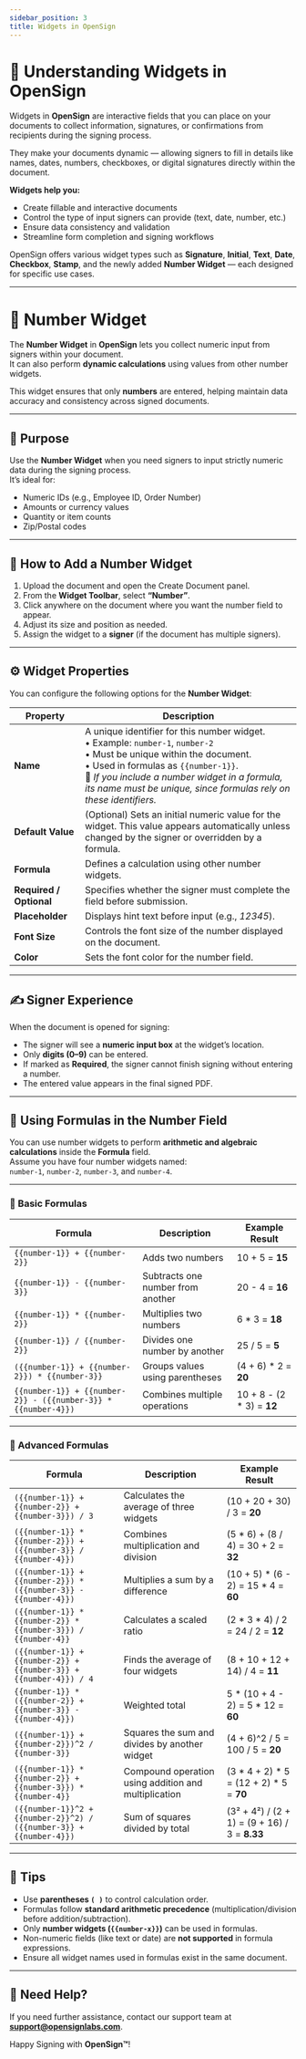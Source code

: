 ```yaml
---
sidebar_position: 3
title: Widgets in OpenSign
---
```


# 🧩 Understanding Widgets in OpenSign

Widgets in **OpenSign** are interactive fields that you can place on your documents to collect information, signatures, or confirmations from recipients during the signing process.  

They make your documents dynamic — allowing signers to fill in details like names, dates, numbers, checkboxes, or digital signatures directly within the document.  

**Widgets help you:**
- Create fillable and interactive documents  
- Control the type of input signers can provide (text, date, number, etc.)  
- Ensure data consistency and validation  
- Streamline form completion and signing workflows  

OpenSign offers various widget types such as **Signature**, **Initial**, **Text**, **Date**, **Checkbox**, **Stamp**, and the newly added **Number Widget** — each designed for specific use cases.

---

# 🧮 Number Widget

The **Number Widget** in **OpenSign** lets you collect numeric input from signers within your document.  
It can also perform **dynamic calculations** using values from other number widgets.

This widget ensures that only **numbers** are entered, helping maintain data accuracy and consistency across signed documents.

---

## 🔹 Purpose

Use the **Number Widget** when you need signers to input strictly numeric data during the signing process.  
It’s ideal for:

- Numeric IDs (e.g., Employee ID, Order Number)  
- Amounts or currency values  
- Quantity or item counts  
- Zip/Postal codes  

---

## 🧭 How to Add a Number Widget

1. Upload the document and open the Create Document panel. 
2. From the **Widget Toolbar**, select **“Number”**.  
3. Click anywhere on the document where you want the number field to appear.  
4. Adjust its size and position as needed.  
5. Assign the widget to a **signer** (if the document has multiple signers).  

---

## ⚙️ Widget Properties

You can configure the following options for the **Number Widget**:

| **Property** | **Description** |
|---------------|-----------------|
| **Name** | A unique identifier for this number widget. <br/>• Example: `number-1`, `number-2` <br/>• Must be unique within the document. <br/>• Used in formulas as `{{number-1}}`. <br/>🔸 *If you include a number widget in a formula, its name must be unique, since formulas rely on these identifiers.* |
| **Default Value** | (Optional) Sets an initial numeric value for the widget. This value appears automatically unless changed by the signer or overridden by a formula. |
| **Formula** | Defines a calculation using other number widgets.|
| **Required / Optional** | Specifies whether the signer must complete the field before submission. |
| **Placeholder** | Displays hint text before input (e.g., *12345*). |
| **Font Size** | Controls the font size of the number displayed on the document. |
| **Color** | Sets the font color for the number field. |

---

## ✍️ Signer Experience

When the document is opened for signing:

- The signer will see a **numeric input box** at the widget’s location.  
- Only **digits (0–9)** can be entered.  
- If marked as **Required**, the signer cannot finish signing without entering a number.  
- The entered value appears in the final signed PDF.

---

## 🔢 Using Formulas in the Number Field

You can use number widgets to perform **arithmetic and algebraic calculations** inside the **Formula** field.  
Assume you have four number widgets named:  
`number-1`, `number-2`, `number-3`, and `number-4`.

---

### 🧩 Basic Formulas

| **Formula** | **Description** | **Example Result** |
|--------------|-----------------|--------------------|
| `{{number-1}} + {{number-2}}` | Adds two numbers | 10 + 5 = **15** |
| `{{number-1}} - {{number-3}}` | Subtracts one number from another | 20 - 4 = **16** |
| `{{number-1}} * {{number-2}}` | Multiplies two numbers | 6 * 3 = **18** |
| `{{number-1}} / {{number-2}}` | Divides one number by another | 25 / 5 = **5** |
| `({{number-1}} + {{number-2}}) * {{number-3}}` | Groups values using parentheses | (4 + 6) * 2 = **20** |
| `{{number-1}} + {{number-2}} - ({{number-3}} * {{number-4}})` | Combines multiple operations | 10 + 8 - (2 * 3) = **12** |

---

### 🧮 Advanced Formulas

| **Formula** | **Description** | **Example Result** |
|--------------|-----------------|--------------------|
| `({{number-1}} + {{number-2}} + {{number-3}}) / 3` | Calculates the average of three widgets | (10 + 20 + 30) / 3 = **20** |
| `({{number-1}} * {{number-2}}) + ({{number-3}} / {{number-4}})` | Combines multiplication and division | (5 * 6) + (8 / 4) = 30 + 2 = **32** |
| `({{number-1}} + {{number-2}}) * ({{number-3}} - {{number-4}})` | Multiplies a sum by a difference | (10 + 5) * (6 - 2) = 15 * 4 = **60** |
| `({{number-1}} * {{number-2}} * {{number-3}}) / {{number-4}}` | Calculates a scaled ratio | (2 * 3 * 4) / 2 = 24 / 2 = **12** |
| `({{number-1}} + {{number-2}} + {{number-3}} + {{number-4}}) / 4` | Finds the average of four widgets | (8 + 10 + 12 + 14) / 4 = **11** |
| `{{number-1}} * ({{number-2}} + {{number-3}} - {{number-4}})` | Weighted total | 5 * (10 + 4 - 2) = 5 * 12 = **60** |
| `({{number-1}} + {{number-2}})^2 / {{number-3}}` | Squares the sum and divides by another widget | (4 + 6)^2 / 5 = 100 / 5 = **20** |
| `({{number-1}} * {{number-2}} + {{number-3}}) * {{number-4}}` | Compound operation using addition and multiplication | (3 * 4 + 2) * 5 = (12 + 2) * 5 = **70** |
| `({{number-1}}^2 + {{number-2}}^2) / ({{number-3}} + {{number-4}})` | Sum of squares divided by total | (3² + 4²) / (2 + 1) = (9 + 16) / 3 = **8.33** |

---

## 🧠 Tips

- Use **parentheses `( )`** to control calculation order.  
- Formulas follow **standard arithmetic precedence** (multiplication/division before addition/subtraction).  
- Only **number widgets (`{{number-x}}`)** can be used in formulas.  
- Non-numeric fields (like text or date) are **not supported** in formula expressions.  
- Ensure all widget names used in formulas exist in the same document.

---

## 📩 Need Help?

If you need further assistance, contact our support team at **support@opensignlabs.com**.

Happy Signing with **OpenSign™**!
